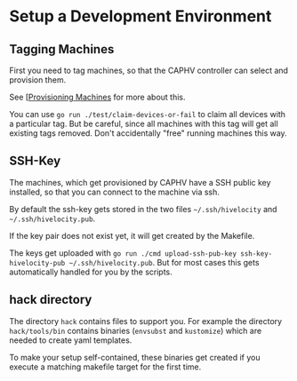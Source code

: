 # Setup a Development Environment

## Tagging Machines

First you need to tag machines, so that the CAPHV controller can select and provision them.

See [[Provisioning Machines](../topics/provisioning-machines.md) for more about this.

You can use `go run ./test/claim-devices-or-fail` to claim all devices
with a particular tag. But be careful, since all machines with this tag will get all existing tags removed. Don't accidentally "free" running machines this way.

## SSH-Key

The machines, which get provisioned by CAPHV have a SSH public key installed, so that you can connect
to the machine via ssh.

By default the ssh-key gets stored in the two files `~/.ssh/hivelocity` and `~/.ssh/hivelocity.pub`.

If the key pair does not exist yet, it will get created by the Makefile.

The keys get uploaded with `go run ./cmd upload-ssh-pub-key ssh-key-hivelocity-pub ~/.ssh/hivelocity.pub`. But for most cases this gets automatically handled for you by the scripts.



## hack directory

The directory `hack` contains files to support you. For example the directory `hack/tools/bin` contains
binaries (`envsubst` and `kustomize`) which are needed to create yaml templates.

To make your setup self-contained, these binaries get created if you execute a matching makefile target for the first time.
